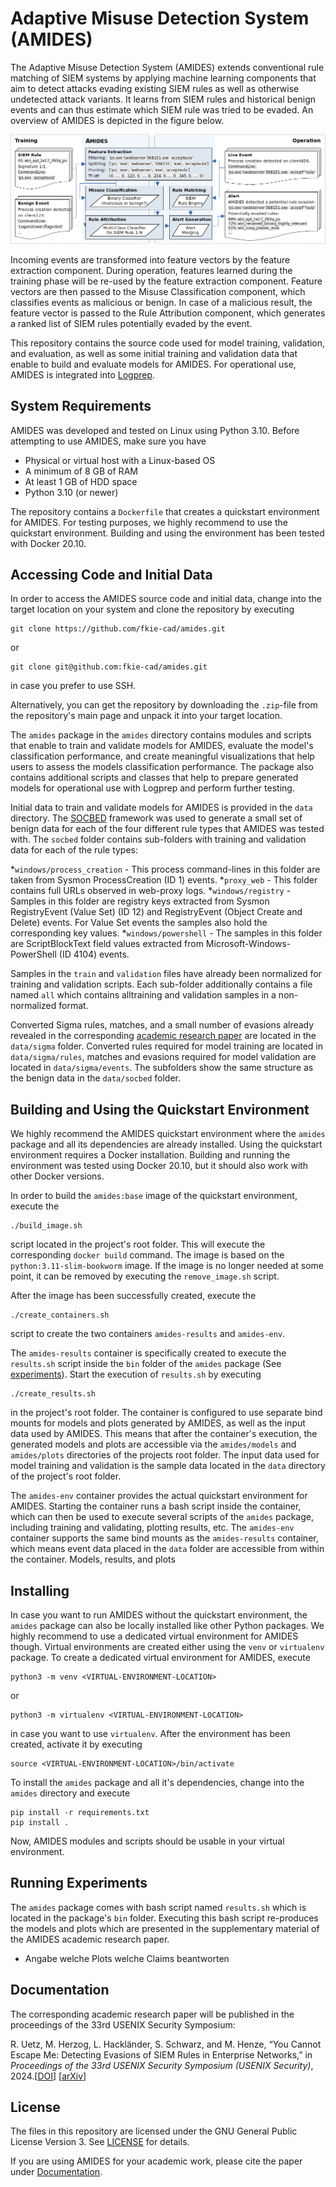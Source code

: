 # Adaptive Misuse Detection System (AMIDES)

The Adaptive Misuse Detection System (AMIDES) extends conventional rule matching of SIEM systems by applying machine learning components that aim to detect attacks evading existing SIEM rules as well as otherwise undetected attack variants. It learns from SIEM rules and historical benign events and can thus estimate which SIEM rule was tried to be evaded. An overview of AMIDES is depicted in the figure below.

![amides_architecture](./docs/amides.png)

 Incoming events are transformed into feature vectors by the feature extraction component. During operation, features learned during the training phase will be re-used by the feature extraction component. Feature vectors are then passed to the Misuse Classification component, which classifies events as malicious or benign. In case of a malicious result, the feature vector is passed to the Rule Attribution component, which generates a ranked list of SIEM rules potentially evaded by the event.

This repository contains the source code used for model training, validation, and evaluation, as well as some initial training and validation data that enable to build and evaluate models for AMIDES.
For operational use, AMIDES is integrated into [Logprep](https://logprep.readthedocs.io/en/latest/user_manual/configuration/processor.html#amides).

## System Requirements

AMIDES was developed and tested on Linux using Python 3.10. Before attempting to use AMIDES, make sure you have

- Physical or virtual host with a Linux-based OS
- A minimum of 8 GB of RAM
- At least 1 GB of HDD space
- Python 3.10 (or newer)

The repository contains a `Dockerfile` that creates a quickstart environment for AMIDES. For testing purposes, we highly recommend to use the quickstart environment. Building and using the environment has been tested with Docker 20.10.

## Accessing Code and Initial Data

In order to access the AMIDES source code and initial data, change into the target location on your system and clone the repository by executing

    git clone https://github.com/fkie-cad/amides.git

or

    git clone git@github.com:fkie-cad/amides.git 

in case you prefer to use SSH.

Alternatively, you can get the repository by downloading the `.zip`-file from the repository's main page and unpack it into your target location.

The `amides` package in the `amides` directory contains modules and scripts that enable to train and validate models for AMIDES, evaluate the model's classification performance, and create meaningful visualizations that help users to assess the models classification performance. The package also contains additional scripts and classes that help to prepare generated models for operational use with Logprep and perform further testing.

Initial data to train and validate models for AMIDES is provided in the `data` directory. The [SOCBED](https://github.com/fkie-cad/socbed) framework was used to generate a small set of benign  data for each of the four different rule types that AMIDES was tested with. The `socbed` folder contains sub-folders  with training and validation data for each of the rule types:

*`windows/process_creation` - This process command-lines in this folder are taken from Sysmon ProcessCreation (ID 1) events.
*`proxy_web` - This folder contains full URLs observed in web-proxy logs.
*`windows/registry` - Samples in this folder are registry keys extracted from Sysmon RegistryEvent (Value Set) (ID 12) and RegistryEvent (Object Create and Delete) events. For Value Set events the samples also hold the corresponding key values.
*`windows/powershell` - The samples in this folder are ScriptBlockText field values  extracted from Microsoft-Windows-PowerShell (ID 4104) events.

Samples in the `train` and `validation` files have already been normalized for training and validation scripts. Each sub-folder additionally contains a file named `all` which contains alltraining and validation samples in a non-normalized format.

Converted Sigma rules, matches, and a small number of evasions already revealed in the corresponding [academic research paper](#documentation) are located in the `data/sigma` folder. Converted rules required for model training are located in `data/sigma/rules`, matches and evasions required for model validation  are located in `data/sigma/events`. The subfolders show the same structure as the benign data in the `data/socbed` folder.

## Building and Using the Quickstart Environment

We highly recommend the AMIDES quickstart environment where the `amides` package and all its dependencies are already installed. Using the quickstart environment requires a Docker installation. Building and running the environment was tested using Docker 20.10, but it should also work with other Docker versions.

In order to build the `amides:base` image of the quickstart environment, execute the

    ./build_image.sh 

script located in the project's root folder. This will execute the corresponding `docker build` command. The image is based on the `python:3.11-slim-bookworm` image. If the image is no longer needed at some point, it can be removed by executing the `remove_image.sh` script.

After the image has been successfully created, execute the

    ./create_containers.sh

script to create the two containers `amides-results` and `amides-env`.

The `amides-results` container is specifically created to execute the `results.sh` script inside the `bin` folder of the `amides` package (See [experiments](#running-experiments)). Start the execution of `results.sh` by executing

    ./create_results.sh

in the project's root folder. The container is configured to use separate bind mounts for models and plots generated by AMIDES, as well as the input data used by AMIDES. This means that after the container's execution, the generated models and plots are accessible via the `amides/models` and `amides/plots` directories of the projects root folder. The input data used for model training and validation is the sample data located in the `data` directory of the project's root folder.

The `amides-env` container provides the actual quickstart environment for AMIDES. Starting the container runs a bash script inside the container, which can then be used to execute several scripts of the `amides` package, including training and validating, plotting results, etc. The `amides-env` container supports the same bind mounts as the `amides-results` container, which means event data placed in the `data` folder are accessible from within the container. Models, results, and plots 

## Installing

In case you want to run AMIDES without the quickstart environment, the `amides` package can also be locally installed like other Python packages. We highly recommend to use a dedicated virtual environment for AMIDES though. Virtual environments are created either using the `venv` or `virtualenv` package. To create a dedicated virtual environment for AMIDES, execute

    python3 -m venv <VIRTUAL-ENVIRONMENT-LOCATION>

or

    python3 -m virtualenv <VIRTUAL-ENVIRONMENT-LOCATION>

in case you want to use `virtualenv`. After the environment has been created, activate it by executing

    source <VIRTUAL-ENVIRONMENT-LOCATION>/bin/activate

To install the `amides` package and all it's dependencies, change into the `amides` directory and execute

    pip install -r requirements.txt
    pip install .

Now, AMIDES modules and scripts should be usable in your virtual environment.

## Running Experiments

The `amides` package comes with bash script named `results.sh` which is located in the package's `bin` folder. Executing this bash script re-produces the models and plots which are presented in the supplementary material of the AMIDES academic research paper.

* Angabe welche Plots welche Claims beantworten

## Documentation

The corresponding academic research paper will be published in the proceedings of the 33rd USENIX Security Symposium:

R. Uetz, M. Herzog, L. Hackländer, S. Schwarz, and M. Henze, “You Cannot Escape Me: Detecting Evasions of SIEM Rules in Enterprise Networks,”
in *Proceedings of the 33rd USENIX Security Symposium (USENIX Security)*, 2024.[[DOI]()] [[arXiv]()]


## License

The files in this repository are licensed under the GNU General Public License Version 3. See [LICENSE](LICENSE) for details.

If you are using AMIDES for your academic work, please cite the paper under [Documentation](#documentation).
